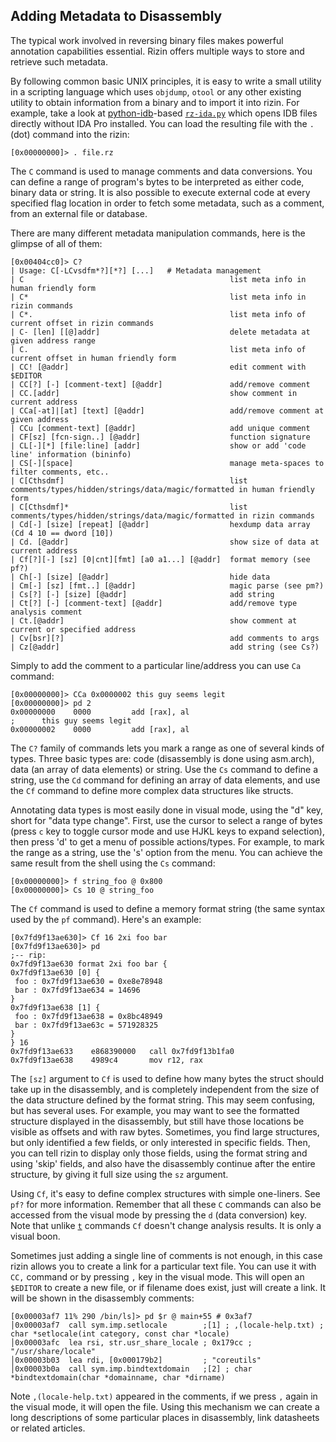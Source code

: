 ## Adding Metadata to Disassembly

The typical work involved in reversing binary files makes powerful annotation capabilities essential.
Rizin offers multiple ways to store and retrieve such metadata.

By following common basic UNIX principles, it is easy to write a small utility in a scripting language which uses `objdump`, `otool` or any other existing utility to obtain information from a binary and to import it into rizin. For example, take a look at [python-idb](https://github.com/williballenthin/python-idb)-based [`rz-ida.py`](https://github.com/rizinorg/rizin-extras/blob/master/rz-ida/rz-ida.py) which opens IDB files directly without IDA Pro installed. You can load the resulting file with the `.` (dot) command into the rizin:
```
[0x00000000]> . file.rz
```

The `C` command is used to manage comments and data conversions. You can define a range of program's bytes to be interpreted as either code, binary data or string. It is also possible to execute external code at every specified flag location in order to fetch some metadata, such as a comment, from an external file or database.

There are many different metadata manipulation commands, here is the glimpse of all of them:

```
[0x00404cc0]> C?
| Usage: C[-LCvsdfm*?][*?] [...]   # Metadata management
| C                                              list meta info in human friendly form
| C*                                             list meta info in rizin commands
| C*.                                            list meta info of current offset in rizin commands
| C- [len] [[@]addr]                             delete metadata at given address range
| C.                                             list meta info of current offset in human friendly form
| CC! [@addr]                                    edit comment with $EDITOR
| CC[?] [-] [comment-text] [@addr]               add/remove comment
| CC.[addr]                                      show comment in current address
| CCa[-at]|[at] [text] [@addr]                   add/remove comment at given address
| CCu [comment-text] [@addr]                     add unique comment
| CF[sz] [fcn-sign..] [@addr]                    function signature
| CL[-][*] [file:line] [addr]                    show or add 'code line' information (bininfo)
| CS[-][space]                                   manage meta-spaces to filter comments, etc..
| C[Cthsdmf]                                     list comments/types/hidden/strings/data/magic/formatted in human friendly form
| C[Cthsdmf]*                                    list comments/types/hidden/strings/data/magic/formatted in rizin commands
| Cd[-] [size] [repeat] [@addr]                  hexdump data array (Cd 4 10 == dword [10])
| Cd. [@addr]                                    show size of data at current address
| Cf[?][-] [sz] [0|cnt][fmt] [a0 a1...] [@addr]  format memory (see pf?)
| Ch[-] [size] [@addr]                           hide data
| Cm[-] [sz] [fmt..] [@addr]                     magic parse (see pm?)
| Cs[?] [-] [size] [@addr]                       add string
| Ct[?] [-] [comment-text] [@addr]               add/remove type analysis comment
| Ct.[@addr]                                     show comment at current or specified address
| Cv[bsr][?]                                     add comments to args
| Cz[@addr]                                      add string (see Cs?)
```

Simply to add the comment to a particular line/address you can use `Ca` command:

```
[0x00000000]> CCa 0x0000002 this guy seems legit
[0x00000000]> pd 2
0x00000000    0000         add [rax], al
;      this guy seems legit
0x00000002    0000         add [rax], al
```

The `C?` family of commands lets you mark a range as one of several kinds of types. Three basic types are: code (disassembly is done using asm.arch), data (an array of data elements) or string. Use the `Cs` command to define a string, use the `Cd` command for defining an array of data elements, and use the `Cf` command to define more complex data structures like structs.

Annotating data types is most easily done in visual mode, using the "d" key, short for "data type change". First, use the cursor to select a range of bytes (press `c` key to toggle cursor mode and use HJKL keys to expand selection), then press 'd' to get a menu of possible actions/types. For example, to mark the range as a string, use the 's' option from the menu. You can achieve the same result from the shell using the `Cs` command:

```
[0x00000000]> f string_foo @ 0x800
[0x00000000]> Cs 10 @ string_foo
```

The `Cf` command is used to define a memory format string (the same syntax used by the `pf` command). Here's an example:

```
[0x7fd9f13ae630]> Cf 16 2xi foo bar
[0x7fd9f13ae630]> pd
;-- rip:
0x7fd9f13ae630 format 2xi foo bar {
0x7fd9f13ae630 [0] {
 foo : 0x7fd9f13ae630 = 0xe8e78948
 bar : 0x7fd9f13ae634 = 14696
}
0x7fd9f13ae638 [1] {
 foo : 0x7fd9f13ae638 = 0x8bc48949
 bar : 0x7fd9f13ae63c = 571928325
}
} 16
0x7fd9f13ae633    e868390000   call 0x7fd9f13b1fa0
0x7fd9f13ae638    4989c4       mov r12, rax
```

The `[sz]` argument to `Cf` is used to define how many bytes the struct should take up in the disassembly, and is completely independent from the size of the data structure defined by the format string. This may seem confusing, but has several uses. For example, you may want to see the formatted structure displayed in the disassembly, but still have those locations be visible as offsets and with raw bytes. Sometimes, you find large structures, but only identified a few fields, or only interested in specific fields. Then, you can tell rizin to display only those fields, using the format string and using 'skip' fields, and also have the disassembly continue after the entire structure, by giving it full size using the `sz` argument.

Using `Cf`, it's easy to define complex structures with simple one-liners. See `pf?` for more information.
Remember that all these `C` commands can also be accessed from the visual mode by pressing the `d` (data conversion) key.
Note that unlike [`t`](../analysis/types.md) commands `Cf` doesn't change analysis results. It is only
a visual boon.

Sometimes just adding a single line of comments is not enough, in this case rizin allows you to
create a link for a particular text file. You can use it with `CC,` command or by pressing `,` key in
the visual mode. This will open an `$EDITOR` to create a new file, or if filename does exist, just
will create a link. It will be shown in the disassembly comments:

```
[0x00003af7 11% 290 /bin/ls]> pd $r @ main+55 # 0x3af7
│0x00003af7  call sym.imp.setlocale        ;[1] ; ,(locale-help.txt) ; char *setlocale(int category, const char *locale)
│0x00003afc  lea rsi, str.usr_share_locale ; 0x179cc ; "/usr/share/locale"
│0x00003b03  lea rdi, [0x000179b2]         ; "coreutils"
│0x00003b0a  call sym.imp.bindtextdomain   ;[2] ; char *bindtextdomain(char *domainname, char *dirname)
```

Note `,(locale-help.txt)` appeared in the comments, if we press `,` again in the visual mode, it
will open the file. Using this mechanism we can create a long descriptions of some particular places
in disassembly, link datasheets or related articles.

